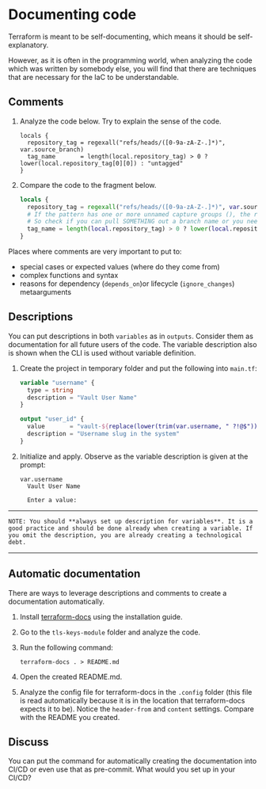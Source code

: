 # Documenting code

Terraform is meant to be self-documenting, which means it should be self-explanatory.

However, as it is often in the programming world, when analyzing the code which was written by somebody else, you will find that there are techniques that are necessary for the IaC to be understandable.

## Comments

1. Analyze the code below. Try to explain the sense of the code.

    ```t
    locals {
      repository_tag = regexall("refs/heads/([0-9a-zA-Z-.]*)", var.source_branch)
      tag_name       = length(local.repository_tag) > 0 ? lower(local.repository_tag[0][0]) : "untagged"
    }
    ```

1. Compare the code to the fragment below.

    ```tf
    locals {
      repository_tag = regexall("refs/heads/([0-9a-zA-Z-.]*)", var.source_branch)
      # If the pattern has one or more unnamed capture groups (), the regexall result is a list of lists!
      # So check if you can pull SOMETHING out a branch name or you need to fallback to "untagged"
      tag_name = length(local.repository_tag) > 0 ? lower(local.repository_tag[0][0]) : "untagged"
    }
    ```

Places where comments are very important to put to:

* special cases or expected values (where do they come from)
* complex functions and syntax
* reasons for dependency (`depends_on`)or lifecycle (`ignore_changes`) metaarguments

## Descriptions

You can put descriptions in both `variables` as in `outputs`. Consider them as documentation for all future users of the code. The variable description also is shown when the CLI is used without variable definition.

1. Create the project in temporary folder and put the following into `main.tf`:

    ```tf
    variable "username" {
      type = string
      description = "Vault User Name"
    }

    output "user_id" {
      value       = "vault-${replace(lower(trim(var.username, " ?!@$")), " ", "-")}"
      description = "Username slug in the system"
    }
    ```

1. Initialize and apply. Observe as the variable description is given at the prompt:

    ```
    var.username
      Vault User Name

      Enter a value:
    ```

---

    NOTE: You should **always set up description for variables**. It is a good practice and should be done already when creating a variable. If you omit the description, you are already creating a technological debt.

---

## Automatic documentation

There are ways to leverage descriptions and comments to create a documentation automatically.

1. Install [terraform-docs](https://terraform-docs.io/user-guide/installation/) using the installation guide.
1. Go to the `tls-keys-module` folder and analyze the code.
1. Run the following command:

    ```
    terraform-docs . > README.md
    ```

1. Open the created README.md.
1. Analyze the config file for terraform-docs in the `.config` folder (this file is read automatically because it is in the location that terraform-docs expects it to be). Notice the `header-from` and `content` settings. Compare with the README you created.

## Discuss

You can put the command for automatically creating the documentation into CI/CD or even use that as pre-commit. What would you set up in your CI/CD? 